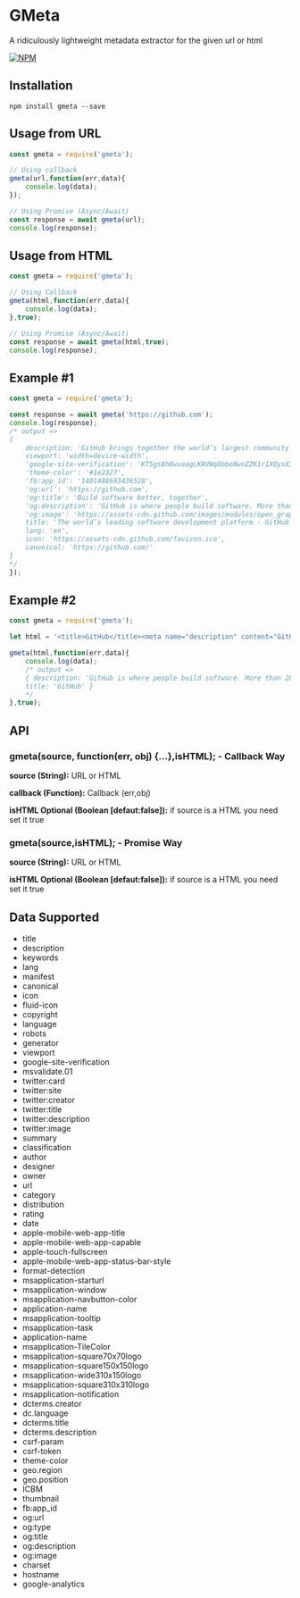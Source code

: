 # GMeta
A ridiculously lightweight metadata extractor for the given url or html

[![NPM](https://nodei.co/npm/gmeta.png?downloads=true&downloadRank=true&stars=true)](https://nodei.co/npm/gmeta/)


## Installation
````
npm install gmeta --save
````

## Usage from URL
```` javascript
const gmeta = require('gmeta');

// Using callback
gmeta(url,function(err,data){
    console.log(data);
});

// Using Promise (Async/Await) 
const response = await gmeta(url);
console.log(response);

````
## Usage from HTML
```` javascript
const gmeta = require('gmeta');

// Using Callback
gmeta(html,function(err,data){
    console.log(data);
},true);

// Using Promise (Async/Await) 
const response = await gmeta(html,true);
console.log(response);
````

## Example #1

```` javascript
const gmeta = require('gmeta');

const response = await gmeta('https://github.com');
console.log(response);
/* output =>
{ 
    description: 'GitHub brings together the world’s largest community of developers to discover, share, and build better software. From open source projects to private team repositories, we’re your all-in-one platform for collaborative development.',
    viewport: 'width=device-width',
    'google-site-verification': 'KT5gs8h0wvaagLKAVWq8bbeNwnZZK1r1XQysX3xurLU',
    'theme-color': '#1e2327',
    'fb:app_id': '1401488693436528',
    'og:url': 'https://github.com',
    'og:title': 'Build software better, together',
    'og:description': 'GitHub is where people build software. More than 28 million people use GitHub to discover, fork, and contribute to over 85 million projects.',
    'og:image': 'https://assets-cdn.github.com/images/modules/open_graph/github-logo.png',
    title: 'The world’s leading software development platform · GitHub',
    lang: 'en',
    icon: 'https://assets-cdn.github.com/favicon.ico',
    canonical: 'https://github.com/' 
}
*/
});
````

## Example #2

```` javascript
const gmeta = require('gmeta');

let html = '<title>GitHub</title><meta name="description" content="GitHub is where people build software. More than 28 million people use GitHub to discover, fork, and contribute to over 85 million projects.">';

gmeta(html,function(err,data){
    console.log(data);
    /* output =>
    { description: 'GitHub is where people build software. More than 28 million people use GitHub to discover, fork, and contribute to over 85million projects.',
    title: 'GitHub' }
    */
},true);
````

## API
### gmeta(source, function(err, obj) {...},isHTML); - Callback Way

**source (String):** URL or HTML

**callback (Function):** Callback (err,obj)

**isHTML Optional (Boolean [defaut:false]):** if source is a HTML you need set it true

### gmeta(source,isHTML); - Promise Way

**source (String):** URL or HTML

**isHTML Optional (Boolean [defaut:false]):** if source is a HTML you need set it true

## Data Supported

* title
* description
* keywords
* lang
* manifest
* canonical
* icon 
* fluid-icon
* copyright
* language
* robots
* generator
* viewport
* google-site-verification
* msvalidate.01
* twitter:card
* twitter:site
* twitter:creator
* twitter:title
* twitter:description
* twitter:image
* summary
* classification
* author
* designer
* owner
* url
* category
* distribution
* rating
* date
* apple-mobile-web-app-title
* apple-mobile-web-app-capable
* apple-touch-fullscreen
* apple-mobile-web-app-status-bar-style
* format-detection
* msapplication-starturl
* msapplication-window
* msapplication-navbutton-color
* application-name
* msapplication-tooltip
* msapplication-task
* application-name
* msapplication-TileColor
* msapplication-square70x70logo
* msapplication-square150x150logo
* msapplication-wide310x150logo
* msapplication-square310x310logo
* msapplication-notification
* dcterms.creator
* dc.language
* dcterms.title
* dcterms.description
* csrf-param
* csrf-token
* theme-color
* geo.region
* geo.position
* ICBM
* thumbnail
* fb:app_id
* og:url
* og:type
* og:title
* og:description
* og:image
* charset
* hostname
* google-analytics
